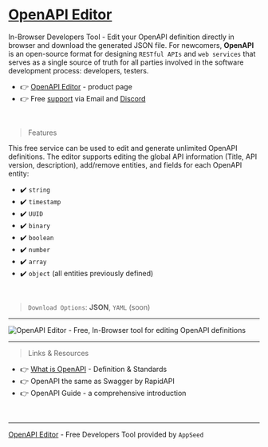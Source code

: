 # [OpenAPI Editor](https://appseed.us/generator/openapi/)

In-Browser Developers Tool - Edit your OpenAPI definition directly in browser and download the generated JSON file. For newcomers, **OpenAPI** is an open-source format for designing `RESTful APIs` and `web services` that serves as a single source of truth for all parties involved in the software development process: developers, testers.

- 👉 [OpenAPI Editor](https://appseed.us/generator/openapi/) - product page
- 👉 Free [support](https://appseed.us/support/) via Email and [Discord](https://discord.gg/fZC6hup)

<br />

> Features

This free service can be used to edit and generate unlimited OpenAPI definitions. The editor supports editing the global API information (Title, API version, description), add/remove entities, and fields for each OpenAPI entity:

- ✔️ `string`
- ✔️ `timestamp`
- ✔️ `UUID`
- ✔️ `binary`
- ✔️ `boolean`
- ✔️ `number`
- ✔️ `array`
- ✔️ `object` (all entities previously defined)

<br />

> `Download Options`: **JSON**, `YAML` (soon)

---

![OpenAPI Editor - Free, In-Browser tool for editing OpenAPI definitions](https://user-images.githubusercontent.com/51070104/166137630-68fbff6d-24b7-4cf7-9be0-706cb102b61e.gif)

--- 

> Links & Resources

- 👉 [What is OpenAPI](https://stoplight.io/openapi) - Definition & Standards
- 👉 OpenAPI the same as Swagger by RapidAPI
- 👉 OpenAPI Guide - a comprehensive introduction

<br />

--- 
[OpenAPI Editor](https://appseed.us/generator/openapi/) - Free Developers Tool provided by `AppSeed`



